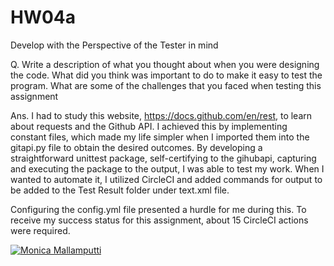 # HW04a
Develop with the Perspective of the Tester in mind

Q. Write a description of what you thought about when you were designing the code. What did you think was important to do to make it easy to test the program. What are some of the challenges that you faced when testing this assignment

Ans. I had to study this website, https://docs.github.com/en/rest, to learn about requests and the Github API. I achieved this by implementing constant files, which made my life simpler when I imported them into the gitapi.py file to obtain the desired outcomes. By developing a straightforward unittest package, self-certifying to the gihubapi, capturing and executing the package to the output, I was able to test my work. When I wanted to automate it, I utilized CircleCI and added commands for output to be added to the Test Result folder under text.xml file.

Configuring the config.yml file presented a hurdle for me during this. To receive my success status for this assignment, about 15 CircleCI actions were required.

[![Monica Mallamputti](https://circleci.com/gh/Monicaprojects21/HW04a.svg?style=svg)](https://app.circleci.com/pipelines/github/Monicaprojects/HW04a?branch=main&filter=all)
